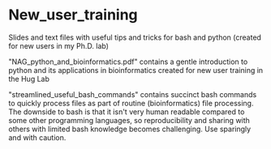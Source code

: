 # New_user_training
Slides and text files with useful tips and tricks for bash and python (created for new users in my Ph.D. lab)

"NAG_python_and_bioinformatics.pdf" contains a gentle introduction to python and its applications in bioinformatics created for new user training in the Hug Lab

"streamlined_useful_bash_commands" contains succinct bash commands to quickly process files as part of routine (bioinformatics) file processing. The downside to bash is that it isn't very human readable compared to some other programming languages, so reproducibility and sharing with others with limited bash knowledge becomes challenging. Use sparingly and with caution. 


